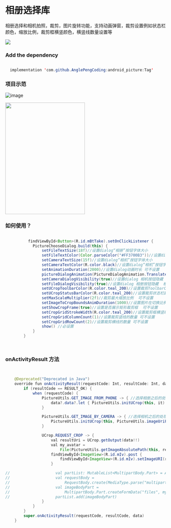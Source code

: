 # 相册选择库
相册选择和相机拍照，裁剪，图片旋转功能，支持动画弹窗，裁剪设置例如状态栏颜色，缩放比例，裁剪框横竖颜色，横竖线数量设置等

[![](https://jitpack.io/v/AnglePengCoding/android_picture.svg)](https://jitpack.io/#AnglePengCoding/android_picture)

<h3>Add the dependency</h3>

```java

  implementation 'com.github.AnglePengCoding:android_picture:Tag'

```

<h3>项目示范</h3>

![image](https://github.com/AnglePengCoding/android_picture/blob/main/GIF/gif1.gif)

<img width="250" height="350" src="https://github.com/AnglePengCoding/android_picture/blob/main/GIF/gif1.gif"/>

<h3>如何使用？</h3>

```java

          findViewById<Button>(R.id.mBtTake).setOnClickListener {
            PictureChooseDialog.build(this) {
                setFileTextSize(18f)//设置dialog“相册”按钮字体大小
                setFileTextColor(Color.parseColor("#FF3700B3"))//设置dialog“相册”按钮字体颜色
                setCameraTextSize(15f)//设置dialog“相机”按钮字体大小
                setCameraTextColor(R.color.black)//设置dialog“相机”按钮字体颜色
                setAnimationDuration(2000)//设置dialog动画时长 可不设置
                pictureDialogAnimation(PictureDialogAnimation.TranslateFromBottom)//设置dialog弹窗动画  可不设置
                setCameraDialogVisibility(true)//设置dialog 相机按钮隐藏  根据业务需求
                setFileDialogVisibility(true)//设置dialog 相册按钮隐藏  根据业务需求
                setUCropToolbarColor(R.color.teal_200)//设置裁剪ToolbarColor   可不设置
                setUCropStatusBarColor(R.color.teal_200)//设置裁剪状态栏颜色   可不设置
                setMaxScaleMultiplier(2f)//裁剪最大缩放比例  可不设置
                setImageToCropBoundsAnimDuration(1000)//设置图片在切换比例时的动画  可不设置
                setShowCropFrame(true)//设置是否展示矩形裁剪框  可不设置
                setCropGridStrokeWidth(R.color.teal_200)//设置裁剪框横竖线的颜色 可不设置
                setCropGridColumnCount(1)//设置裁剪竖线的数量 可不设置
                setCropGridRowCount(2)//设置裁剪横线的数量 可不设置
                show() //必设置
            }
        }

        
```


<h3> onActivityResult 方法</h3>

```java


    @Deprecated("Deprecated in Java")
    override fun onActivityResult(requestCode: Int, resultCode: Int, data: Intent?) {
        if (resultCode == RESULT_OK) {
            when (requestCode) {
                PictureUtils.GET_IMAGE_FROM_PHONE -> { //选择相册之后的处理
                    data?.data?.let { PictureUtils.initUCrop(this, it) }
                }

                PictureUtils.GET_IMAGE_BY_CAMERA -> { //选择相机之后的处理
                    PictureUtils.initUCrop(this, PictureUtils.imageUriFromCamera)
                }

                UCrop.REQUEST_CROP -> {
                    val resultUri = UCrop.getOutput(data!!)
                    val my_avatar =
                        File(PictureUtils.getImageAbsolutePath(this, resultUri).toString())
                    findViewById<ImageView>(R.id.mIv).post {
                        findViewById<ImageView>(R.id.mIv).setImageURI(resultUri)
                    }

//                    val partList: MutableList<MultipartBody.Part> = ArrayList()
//                    val requestBody =
//                        RequestBody.create(MediaType.parse("multipart/form-data"), my_avatar)
//                    val imageBodyPart =
//                        MultipartBody.Part.createFormData("files", my_avatar.name, requestBody)
//                    partList.add(imageBodyPart)
                }
            }
        }
        super.onActivityResult(requestCode, resultCode, data)
    }

```



